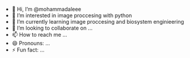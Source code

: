 - 👋 Hi, I’m @mohammadaleee
- 👀 I’m interested in image proccesing with python
- 🌱 I’m currently learning image proccesing and biosystem enginieering
- 💞️ I’m looking to collaborate on ...
- 📫 How to reach me ...
- 😄 Pronouns: ...
- ⚡ Fun fact: ...

<!---
mohammadaleee/mohammadaleee is a ✨ special ✨ repository because its `README.md` (this file) appears on your GitHub profile.
You can click the Preview link to take a look at your changes.
--->
